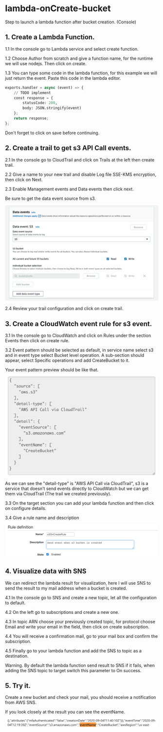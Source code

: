 # lambda-onCreate-bucket
Step to launch a lambda function after bucket creation. (Console)

## 1. Create a Lambda Function.

1.1 In the console go to Lambda service and select create function.

1.2 Choose Author from scratch and give a function name, for the runtime we will use nodejs. Then click on create.

1.3 You can type some code in the lambda function, for this example we will just return the event. Paste this code in the lambda editor.

```python
exports.handler = async (event) => {
    // TODO implement
    const response = {
        statusCode: 200,
        body: JSON.stringify(event)
    };
    return response;
};
```

Don't forget to click on save before continuing.

## 2. Create a trail to get s3 API Call events.

2.1 In the console go to CloudTrail and click on Trails at the left then create trail.

2.2 Give a name to your new trail and disable Log file SSE-KMS encryption, then click on Next.

2.3 Enable Management events and Data events then click next. 

Be sure to get the data event source from s3.

![diagram](s3dataevent.png)

2.4 Review your trail configuration and click on create trail.

## 3. Create a CloudWatch event rule for s3 event.

3.1 In the console go to CloudWatch and click on Rules under the section Events then click on create rule.

3.2 Event pattern should be selected as default, in service name select s3 and in event type select Bucket level operation. A sub-section should appear, select Specific operations and add CreateBucket to it.

Your event pattern preview should be like that.

![diagram](eventpattern.png)

As we can see the "detail-type" is "AWS API Call via CloudTrail", s3 is a service that doesn't send events directly to CloudWatch but we can get them via CloudTrail (The trail we created previously).

3.3 On the target section you can add your lambda function and then click on configure details.

3.4 Give a rule name and description 

![diagram](rule.png)

## 4. Visualize data with SNS

We can redirect the lambda result for visualization, here I will use SNS to send the result to my mail address when a bucket is created.

4.1 In the console go to SNS and create a new topic, let all the configuration to default.

4.2 On the left go to subscriptions and create a new one.

4.3 In topic ARN choose your previously created topic, for protocol choose Email and write your email in the field, then click on create subscription.

4.4 You will receive a confirmation mail, go to your mail box and confirm the subscription.

4.5 Finally go to your lambda function and add the SNS to topic as a destination.

Warning. By default the lambda function send result to SNS if it fails, when adding the SNS topic to target switch this parameter to On success.

## 5. Try it.

Create a new bucket and check your mail, you should receive a notification from AWS SNS.

If you look closely at the result you can see the eventName.

![diagram](result.png)









